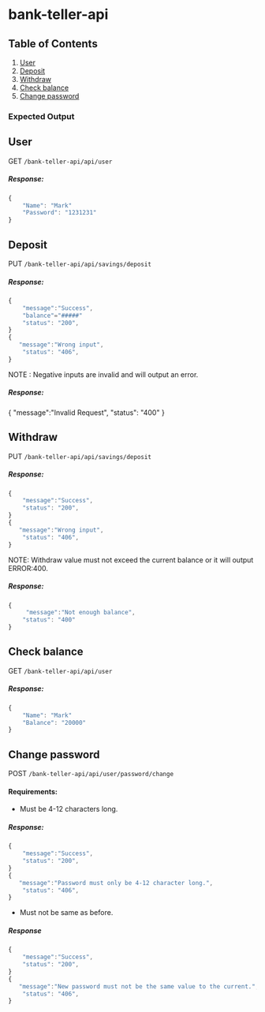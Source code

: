 # bank-teller-api
 ## Table of Contents
 1. [User](#User)
 1. [Deposit](#Deposit)
 1. [Withdraw](#Withdraw)
 1. [Check balance](#Check-balance)
 1. [Change password](#Change-password)
 
### Expected Output
## User
 GET `/bank-teller-api/api/user`
##### Response:
 ```javascript
{
     "Name": "Mark"
     "Password": "1231231"
}
```
## Deposit 
   PUT  `/bank-teller-api/api/savings/deposit`
##### Response: 
```javascript
{
    "message":"Success",
    "balance"="#####"
    "status": "200",
}
{
   "message":"Wrong input",
	"status": "406",
}
 ```
NOTE : Negative inputs are invalid and will output an error.
##### Response:
{
     "message":"Invalid Request",
	"status": "400"
}
## Withdraw
 PUT `/bank-teller-api/api/savings/deposit`   
##### Response: 
```javascript
{
    "message":"Success",
	"status": "200",
}
{
   "message":"Wrong input",
	"status": "406",
}
 ```
 NOTE: Withdraw value must not exceed the current balance or it will output ERROR:400.
##### Response:
```javascript
{
     "message":"Not enough balance",
	"status": "400"
}
```
## Check balance
 GET `/bank-teller-api/api/user`

##### Response:
 ```javascript
{
     "Name": "Mark"
     "Balance": "20000"
}
```
## Change password
 POST `/bank-teller-api/api/user/password/change`
 
 #### Requirements:
 - Must be 4-12 characters long.
 
##### Response: 
```javascript
{
    "message":"Success",
	"status": "200",
}
{
   "message":"Password must only be 4-12 character long.",
	"status": "406",
}
```
 - Must not be same as before.
##### Response 
```javascript
{
    "message":"Success",
	"status": "200",
}
{
   "message":"New password must not be the same value to the current.",
	"status": "406",
}
```


   
